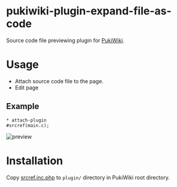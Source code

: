 # pukiwiki-plugin-expand-file-as-code
Source code file previewing plugin for [PukiWiki](https://pukiwiki.osdn.jp/).

# Usage
- Attach source code file to the page.
- Edit page

## Example
```
* attach-plugin
#srcref(main.c);
```

![preview](https://user-images.githubusercontent.com/25919385/40523382-3d6f7128-6010-11e8-9111-877e069958bb.png)

# Installation
Copy [srcref.inc.php](https://raw.githubusercontent.com/ryotosaito/pukiwiki-plugin-expand-file-as-code/master/srcref.inc.php) to `plugin/` directory in PukiWiki root directory.
